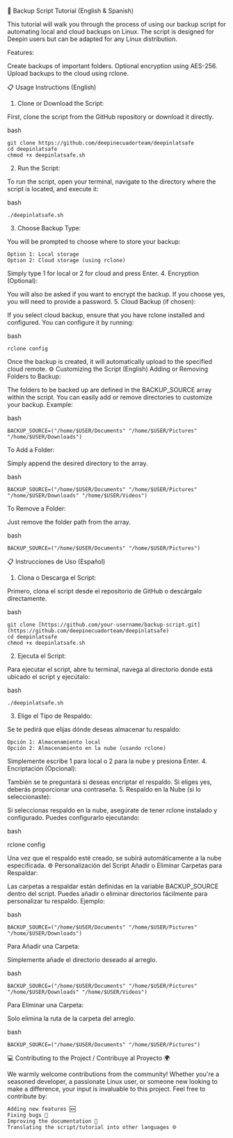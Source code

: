 🔄 Backup Script Tutorial (English & Spanish)

This tutorial will walk you through the process of using our backup script for automating local and cloud backups on Linux. The script is designed for Deepin users but can be adapted for any Linux distribution.

Features:

Create backups of important folders.
Optional encryption using AES-256.
Upload backups to the cloud using rclone.

📋 Usage Instructions (English)
1. Clone or Download the Script:

First, clone the script from the GitHub repository or download it directly.

bash

    git clone https://github.com/deepinecuadorteam/deepinlatsafe
    cd deepinlatsafe
    chmod +x deepinlatsafe.sh

2. Run the Script:

To run the script, open your terminal, navigate to the directory where the script is located, and execute it:

bash

    ./deepinlatsafe.sh

3. Choose Backup Type:

You will be prompted to choose where to store your backup:

    Option 1: Local storage
    Option 2: Cloud storage (using rclone)

Simply type 1 for local or 2 for cloud and press Enter.
4. Encryption (Optional):

You will also be asked if you want to encrypt the backup. If you choose yes, you will need to provide a password.
5. Cloud Backup (if chosen):

If you select cloud backup, ensure that you have rclone installed and configured. You can configure it by running:

bash

    rclone config

Once the backup is created, it will automatically upload to the specified cloud remote.
⚙️ Customizing the Script (English)
Adding or Removing Folders to Backup:

The folders to be backed up are defined in the BACKUP_SOURCE array within the script. You can easily add or remove directories to customize your backup.
Example:

bash

    BACKUP_SOURCE=("/home/$USER/Documents" "/home/$USER/Pictures" "/home/$USER/Downloads")

To Add a Folder:

Simply append the desired directory to the array.

bash

    BACKUP_SOURCE=("/home/$USER/Documents" "/home/$USER/Pictures" "/home/$USER/Downloads" "/home/$USER/Videos")

To Remove a Folder:

Just remove the folder path from the array.

bash

    BACKUP_SOURCE=("/home/$USER/Documents" "/home/$USER/Pictures")

📋 Instrucciones de Uso (Español)
1. Clona o Descarga el Script:

Primero, clona el script desde el repositorio de GitHub o descárgalo directamente.

bash

    git clone [https://github.com/your-username/backup-script.git](https://github.com/deepinecuadorteam/deepinlatsafe)
    cd deepinlatsafe
    chmod +x deepinlatsafe.sh

2. Ejecuta el Script:

Para ejecutar el script, abre tu terminal, navega al directorio donde está ubicado el script y ejecútalo:

bash

    ./deepinlatsafe.sh

3. Elige el Tipo de Respaldo:

Se te pedirá que elijas dónde deseas almacenar tu respaldo:

    Opción 1: Almacenamiento local
    Opción 2: Almacenamiento en la nube (usando rclone)

Simplemente escribe 1 para local o 2 para la nube y presiona Enter.
4. Encriptación (Opcional):

También se te preguntará si deseas encriptar el respaldo. Si eliges yes, deberás proporcionar una contraseña.
5. Respaldo en la Nube (si lo seleccionaste):

Si seleccionas respaldo en la nube, asegúrate de tener rclone instalado y configurado. Puedes configurarlo ejecutando:

bash

rclone config

Una vez que el respaldo esté creado, se subirá automáticamente a la nube especificada.
⚙️ Personalización del Script 
Añadir o Eliminar Carpetas para Respaldar:

Las carpetas a respaldar están definidas en la variable BACKUP_SOURCE dentro del script. Puedes añadir o eliminar directorios fácilmente para personalizar tu respaldo.
Ejemplo:

bash

    BACKUP_SOURCE=("/home/$USER/Documents" "/home/$USER/Pictures" "/home/$USER/Downloads")

Para Añadir una Carpeta:

Simplemente añade el directorio deseado al arreglo.

bash

    BACKUP_SOURCE=("/home/$USER/Documents" "/home/$USER/Pictures" "/home/$USER/Downloads" "/home/$USER/Videos")

Para Eliminar una Carpeta:

Solo elimina la ruta de la carpeta del arreglo.

bash

    BACKUP_SOURCE=("/home/$USER/Documents" "/home/$USER/Pictures")


💻 Contributing to the Project / Contribuye al Proyecto 🌍

We warmly welcome contributions from the community! Whether you're a seasoned developer, a passionate Linux user, or someone new looking to make a difference, your input is invaluable to this project. 
Feel free to contribute by:

    Adding new features 🆕
    Fixing bugs 🐞
    Improving the documentation 📖
    Translating the script/tutorial into other languages 🌐
